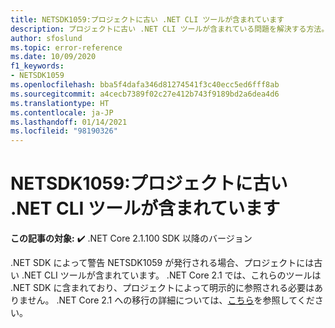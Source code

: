```yaml
---
title: NETSDK1059:プロジェクトに古い .NET CLI ツールが含まれています
description: プロジェクトに古い .NET CLI ツールが含まれている問題を解決する方法。
author: sfoslund
ms.topic: error-reference
ms.date: 10/09/2020
f1_keywords:
- NETSDK1059
ms.openlocfilehash: bba5f4dafa346d81274541f3c40ecc5ed6fff8ab
ms.sourcegitcommit: a4cecb7389f02c27e412b743f9189bd2a6dea4d6
ms.translationtype: HT
ms.contentlocale: ja-JP
ms.lasthandoff: 01/14/2021
ms.locfileid: "98190326"
---
```

# <a name="netsdk1059-project-contains-obsolete-net-cli-tool"></a>NETSDK1059:プロジェクトに古い .NET CLI ツールが含まれています

**この記事の対象:** ✔️ .NET Core 2.1.100 SDK 以降のバージョン

.NET SDK によって警告 NETSDK1059 が発行される場合、プロジェクトには古い .NET CLI ツールが含まれています。 .NET Core 2.1 では、これらのツールは .NET SDK に含まれており、プロジェクトによって明示的に参照される必要はありません。 .NET Core 2.1 への移行の詳細については、[こちら](../../migration/20-21.md)を参照してください。
